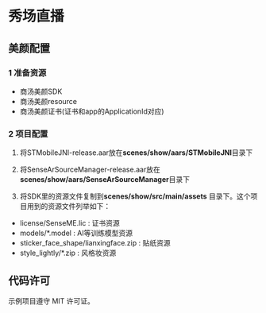 # 秀场直播

## 美颜配置

### 1 准备资源

- 商汤美颜SDK
- 商汤美颜resource
- 商汤美颜证书(证书和app的ApplicationId对应)

### 2 项目配置

1. 将STMobileJNI-release.aar放在**scenes/show/aars/STMobileJNI**目录下

2. 将SenseArSourceManager-release.aar放在**scenes/show/aars/SenseArSourceManager**目录下

3. 将SDK里的资源文件复制到**scenes/show/src/main/assets** 目录下。这个项目用到的资源文件列举如下： 
- license/SenseME.lic : 证书资源
- models/*.model : AI等训练模型资源
- sticker_face_shape/lianxingface.zip : 贴纸资源
- style_lightly/*.zip : 风格妆资源


## 代码许可

示例项目遵守 MIT 许可证。

